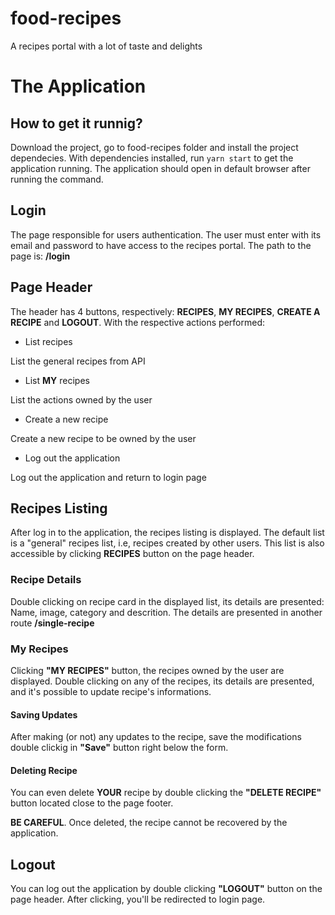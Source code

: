 # food-recipes
	
A recipes portal with a lot of taste and delights

# The Application

## How to get it runnig?

Download the project, go to food-recipes folder and install the project dependecies.
With dependencies installed, run `yarn start` to get the application running. The application should open in default browser after running the command.

## Login

The page responsible for users authentication. The user must enter with its email and password to have access to the recipes portal. The path to the page is: **/login**

## Page Header

The header has 4 buttons, respectively: __RECIPES__, __MY RECIPES__, __CREATE A RECIPE__ and __LOGOUT__. With the respective actions performed:

* List recipes

List the general recipes from API

* List __MY__ recipes

List the actions owned by the user

* Create a new recipe

Create a new recipe to be owned by the user

* Log out the application

Log out the application and return to login page

## Recipes Listing

After log in to the application, the recipes listing is displayed.
The default list is a "general" recipes list, i.e, recipes created by other users.
This list is also accessible by clicking __RECIPES__ button on the page header.

### Recipe Details

Double clicking on recipe card in the displayed list, its details are presented:
Name, image, category and descrition. The details are presented in another route **/single-recipe**

### My Recipes

Clicking **"MY RECIPES"** button, the recipes owned by the user are displayed.
Double clicking on any of the recipes, its details are presented, and it's possible to update recipe's informations. 

#### Saving Updates

After making (or not) any updates to the recipe, save the modifications double clickig in **"Save"** button right below the form.

#### Deleting Recipe

You can even delete **YOUR** recipe by double clicking the **"DELETE RECIPE"** button located close to the page footer.

**BE CAREFUL**. Once deleted, the recipe cannot be recovered by the application.

## Logout

You can log out the application by double clicking **"LOGOUT"** button on the page header. After clicking, you'll be redirected to login page.




